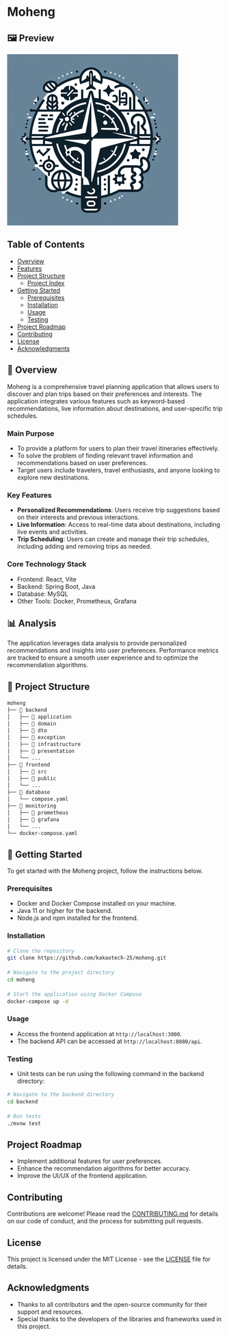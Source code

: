 # Moheng

## 🖼 Preview
![Preview Image](./generated_image.png)

##  Table of Contents

- [ Overview](#-overview)
- [ Features](#-features)
- [ Project Structure](#-project-structure)
  - [ Project Index](#-project-index)
- [ Getting Started](#-getting-started)
  - [ Prerequisites](#-prerequisites)
  - [ Installation](#-installation)
  - [ Usage](#-usage)
  - [ Testing](#-testing)
- [ Project Roadmap](#-project-roadmap)
- [ Contributing](#-contributing)
- [ License](#-license)
- [ Acknowledgments](#-acknowledgments)


## 📝 Overview
Moheng is a comprehensive travel planning application that allows users to discover and plan trips based on their preferences and interests. The application integrates various features such as keyword-based recommendations, live information about destinations, and user-specific trip schedules.

### Main Purpose
- To provide a platform for users to plan their travel itineraries effectively.
- To solve the problem of finding relevant travel information and recommendations based on user preferences.
- Target users include travelers, travel enthusiasts, and anyone looking to explore new destinations.

### Key Features
- **Personalized Recommendations**: Users receive trip suggestions based on their interests and previous interactions.
- **Live Information**: Access to real-time data about destinations, including live events and activities.
- **Trip Scheduling**: Users can create and manage their trip schedules, including adding and removing trips as needed.

### Core Technology Stack 
- Frontend: React, Vite
- Backend: Spring Boot, Java
- Database: MySQL
- Other Tools: Docker, Prometheus, Grafana

## 📊 Analysis
The application leverages data analysis to provide personalized recommendations and insights into user preferences. Performance metrics are tracked to ensure a smooth user experience and to optimize the recommendation algorithms.

## 📁 Project Structure
```
moheng
├── 📁 backend
│   ├── 📁 application
│   ├── 📁 domain
│   ├── 📁 dto
│   ├── 📁 exception
│   ├── 📁 infrastructure
│   ├── 📁 presentation
│   └── ...
├── 📁 frontend
│   ├── 📁 src
│   ├── 📁 public
│   └── ...
├── 📁 database
│   └── compose.yaml
├── 📁 monitoring
│   ├── 📁 prometheus
│   ├── 📁 grafana
│   └── ...
└── docker-compose.yaml
```

## 🚀 Getting Started
To get started with the Moheng project, follow the instructions below.

### Prerequisites
- Docker and Docker Compose installed on your machine.
- Java 11 or higher for the backend.
- Node.js and npm installed for the frontend.

### Installation
```bash
# Clone the repository
git clone https://github.com/kakaotech-25/moheng.git

# Navigate to the project directory
cd moheng

# Start the application using Docker Compose
docker-compose up -d
```

### Usage
- Access the frontend application at `http://localhost:3000`.
- The backend API can be accessed at `http://localhost:8080/api`.

### Testing
- Unit tests can be run using the following command in the backend directory:
```bash
# Navigate to the backend directory
cd backend

# Run tests
./mvnw test
```

## Project Roadmap
- Implement additional features for user preferences.
- Enhance the recommendation algorithms for better accuracy.
- Improve the UI/UX of the frontend application.

## Contributing
Contributions are welcome! Please read the [CONTRIBUTING.md](CONTRIBUTING.md) for details on our code of conduct, and the process for submitting pull requests.

## License
This project is licensed under the MIT License - see the [LICENSE](LICENSE) file for details.

## Acknowledgments
- Thanks to all contributors and the open-source community for their support and resources.
- Special thanks to the developers of the libraries and frameworks used in this project.
